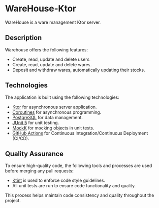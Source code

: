 # WareHouse-Ktor

WareHouse is a ware management Ktor server.

## Description

Warehouse offers the following features:
* Create, read, update and delete users.
* Create, read, update and delete wares.
* Deposit and withdraw wares, automatically updating their stocks.

## Technologies

The application is built using the following technologies:

* [Ktor](https://ktor.io) for asynchronous server application.
* [Coroutines](https://kotlinlang.org/docs/coroutines-overview.html) for asynchronous programming.
* [PostgreSQL](https://www.postgresql.org) for data management.
* [JUnit 5](https://junit.org/junit5/docs/current/user-guide) for unit testing.
* [MockK](https://mockk.io) for mocking objects in unit tests.
* [GitHub Actions](https://docs.github.com/pt/actions/learn-github-actions) for Continuous Integration/Continuous Deployment (CI/CD).

## Quality Assurance

To ensure high-quality code, the following tools and processes are used before merging any pull requests:

* [Ktint](https://pinterest.github.io/ktlint/) is used to enforce code style guidelines.
* All unit tests are run to ensure code functionality and quality.

This process helps maintain code consistency and quality throughout the project.